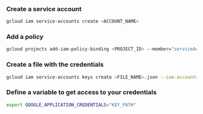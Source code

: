 

### Create a service account
```bash
gcloud iam service-accounts create <ACCOUNT_NAME>
```

### Add a policy
```bash
gcloud projects add-iam-policy-binding <PROJECT_ID> --member="serviceAccount:<ACCOUNT_NAME>@<PROJECT_ID>.iam.gserviceaccount.com" --role=<ROLE>
```

### Create a file with the credentials
```bash
gcloud iam service-accounts keys create <FILE_NAME>.json --iam-account=<ACCOUNT_NAME>@<PROJECT_ID>.iam.gserviceaccount.com
```


### Define a variable to get access to your credentials
```bash
export GOOGLE_APPLICATION_CREDENTIALS="KEY_PATH"
```
